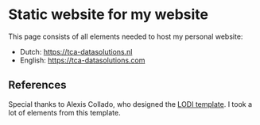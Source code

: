 # Static website for my website
This page consists of all elements needed to host my personal website:

- Dutch: https://tca-datasolutions.nl
- English: https://tca-datasolutions.com

## References
Special thanks to Alexis Collado, who designed the [LODI template](https://github.com/xaviablaza/hugo-lodi-theme). I took a lot of elements from this template.